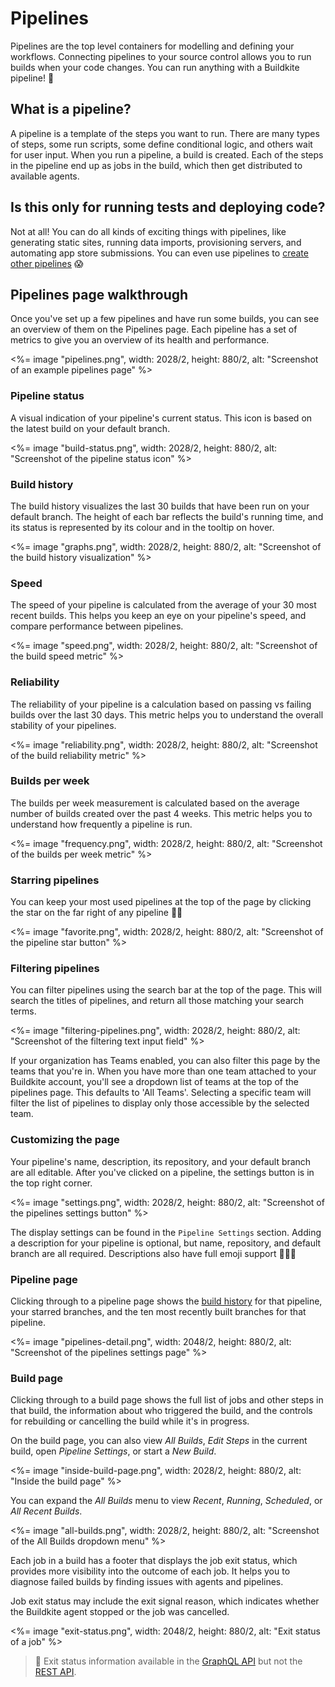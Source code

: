 # Pipelines

Pipelines are the top level containers for modelling and defining your workflows. Connecting pipelines to your source control allows you to run builds when your code changes. You can run anything with a Buildkite pipeline! 🚀


## What is a pipeline?

A pipeline is a template of the steps you want to run. There are many types of steps, some run scripts, some define conditional logic, and others wait for user input. When you run a pipeline, a build is created. Each of the steps in the pipeline end up as jobs in the build, which then get distributed to available agents.

## Is this only for running tests and deploying code?

Not at all! You can do all kinds of exciting things with pipelines, like generating static sites, running data imports, provisioning servers, and automating app store submissions. You can even use pipelines to [create other pipelines](/docs/pipelines/uploading-pipelines) 😱

## Pipelines page walkthrough

Once you've set up a few pipelines and have run some builds, you can see an overview of them on the Pipelines page. Each pipeline has a set of metrics to give you an overview of its health and performance.

<%= image "pipelines.png", width: 2028/2, height: 880/2, alt: "Screenshot of an example pipelines page" %>

### Pipeline status

A visual indication of your pipeline's current status. This icon is based on the latest build on your default branch.

<%= image "build-status.png", width: 2028/2, height: 880/2, alt: "Screenshot of the pipeline status icon" %>

### Build history

The build history visualizes the last 30 builds that have been run on your default branch. The height of each bar reflects the build's running time, and its status is represented by its colour and in the tooltip on hover.

<%= image "graphs.png", width: 2028/2, height: 880/2, alt: "Screenshot of the build history visualization" %>

### Speed

The speed of your pipeline is calculated from the average of your 30 most recent builds. This helps you keep an eye on your pipeline's speed, and compare performance between pipelines.

<%= image "speed.png", width: 2028/2, height: 880/2, alt: "Screenshot of the build speed metric" %>

### Reliability

The reliability of your pipeline is a calculation based on passing vs failing builds over the last 30 days. This metric helps you to understand the overall stability of your pipelines.

<%= image "reliability.png", width: 2028/2, height: 880/2, alt: "Screenshot of the build reliability metric" %>

### Builds per week

The builds per week measurement is calculated based on the average number of builds created over the past 4 weeks. This metric helps you to understand how frequently a pipeline is run.

<%= image "frequency.png", width: 2028/2, height: 880/2, alt: "Screenshot of the builds per week metric" %>

### Starring pipelines

You can keep your most used pipelines at the top of the page by clicking the star on the far right of any pipeline 🌟🔝

<%= image "favorite.png", width: 2028/2, height: 880/2, alt: "Screenshot of the pipeline star button" %>

### Filtering pipelines

You can filter pipelines using the search bar at the top of the page. This will search the titles of pipelines, and return all those matching your search terms.

<%= image "filtering-pipelines.png", width: 2028/2, height: 880/2, alt: "Screenshot of the filtering text input field" %>

If your organization has Teams enabled, you can also filter this page by the teams that you're in. When you have more than one team attached to your Buildkite account, you'll see a dropdown list of teams at the top of the pipelines page. This defaults to 'All Teams'. Selecting a specific team will filter the list of pipelines to display only those accessible by the selected team.

### Customizing the page

Your pipeline's name, description, its repository, and your default branch are all editable. After you've clicked on a pipeline, the settings button is in the top right corner.

<%= image "settings.png", width: 2028/2, height: 880/2, alt: "Screenshot of the pipelines settings button" %>

The display settings can be found in the `Pipeline Settings` section. Adding a description for your pipeline is optional, but name, repository, and default branch are all required. Descriptions also have full emoji support 🙌:llama:💯

### Pipeline page

Clicking through to a pipeline page shows the [build history](#pipelines-page-walkthrough-build-history) for that pipeline, your starred branches, and the ten most recently built branches for that pipeline.

<%= image "pipelines-detail.png", width: 2048/2, height: 880/2, alt: "Screenshot of the pipelines settings page" %>

### Build page

Clicking through to a build page shows the full list of jobs and other steps in that build, the information about who triggered the build, and the controls for rebuilding or cancelling the build while it's in progress.

On the build page, you can also view _All Builds_, _Edit Steps_ in the current build, open _Pipeline Settings_, or start a _New Build_.

<%= image "inside-build-page.png", width: 2028/2, height: 880/2, alt: "Inside the build page" %>

You can expand the _All Builds_ menu to view _Recent_, _Running_, _Scheduled_, or _All Recent Builds_.

<%= image "all-builds.png", width: 2028/2, height: 880/2, alt: "Screenshot of the All Builds dropdown menu" %>

Each job in a build has a footer that displays the job exit status, which provides more visibility into the outcome of each job. It helps you to diagnose failed builds by finding issues with agents and pipelines.

Job exit status may include the exit signal reason, which indicates whether the Buildkite agent stopped or the job was cancelled.

<%= image "exit-status.png", width: 2048/2, height: 880/2, alt: "Exit status of a job" %>

>🚧
> Exit status information available in the <a href="/docs/apis/graphql-api">GraphQL API</a> but not the <a href="/docs/apis/rest-api">REST API</a>.
